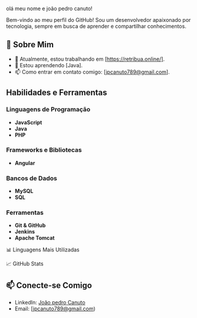 olá meu nome e joão pedro canuto!

Bem-vindo ao meu perfil do GitHub! Sou um desenvolvedor apaixonado por tecnologia, sempre em busca de aprender e compartilhar conhecimentos.

## 🚀 Sobre Mim

- 🔭 Atualmente, estou trabalhando em [https://retribua.online/].
- 🌱 Estou aprendendo [Java].
- 📫 Como entrar em contato comigo: [jpcanuto789@gmail.com].


## Habilidades e Ferramentas

### Linguagens de Programação
- **JavaScript** 
- **Java**
- **PHP**

### Frameworks e Bibliotecas
- **Angular**

### Bancos de Dados
- **MySQL**
- **SQL**

### Ferramentas
- **Git & GitHub**
- **Jenkins**
- **Apache Tomcat**

📊 Linguagens Mais Utilizadas

📈 GitHub Stats



## 📫 Conecte-se Comigo

- LinkedIn: [João pedro Canuto](https://www.linkedin.com/in/jo%C3%A3o-pedro-canuto-a3852a292/)
- Email: [jpcanuto789@gmail.com)


